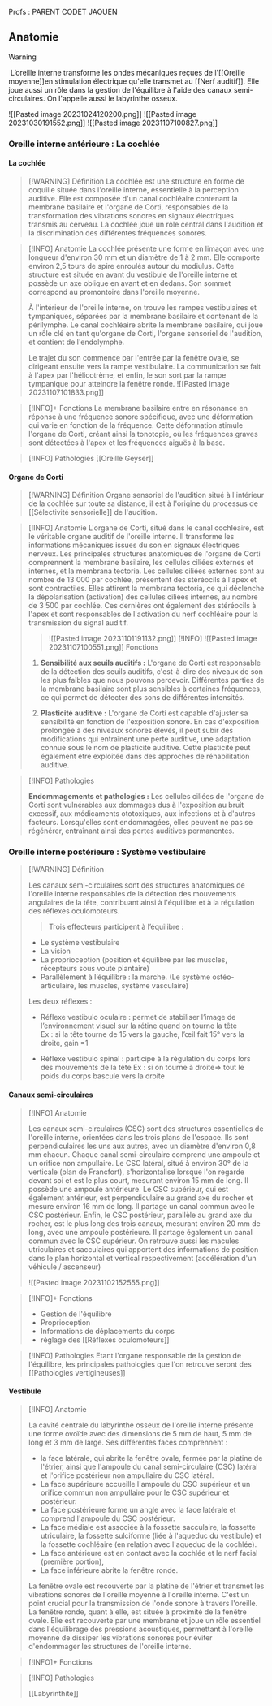 Profs : PARENT CODET JAOUEN

## Anatomie

>[!WARNING]
> L’oreille interne transforme les ondes mécaniques reçues de l'[[Oreille moyenne]]en stimulation électrique qu'elle transmet au [[Nerf auditif]]. Elle joue aussi un rôle dans la gestion de l'équilibre à l'aide des canaux semi-circulaires. On l'appelle aussi le labyrinthe osseux.

![[Pasted image 20231024120200.png]]
![[Pasted image 20231030191552.png]]
![[Pasted image 20231107100827.png]]
### Oreille interne antérieure : La cochlée

#### La cochlée 

>[!WARNING] Définition
>La cochlée est une structure en forme de coquille située dans l'oreille interne, essentielle à la perception auditive. Elle est composée d'un canal cochléaire contenant la membrane basilaire et l'organe de Corti, responsables de la transformation des vibrations sonores en signaux électriques transmis au cerveau. La cochlée joue un rôle central dans l'audition et la discrimination des différentes fréquences sonores.

>[!INFO] Anatomie
>La cochlée présente une forme en limaçon avec une longueur d'environ 30 mm et un diamètre de 1 à 2 mm. Elle comporte environ 2,5 tours de spire enroulés autour du modiulus. Cette structure est située en avant du vestibule de l'oreille interne et possède un axe oblique en avant et en dedans. Son sommet correspond au promontoire dans l'oreille moyenne.
>
>
>À l'intérieur de l'oreille interne, on trouve les rampes vestibulaires et tympaniques, séparées par la membrane basilaire et contenant de la périlymphe. Le canal cochléaire abrite la membrane basilaire, qui joue un rôle clé en tant qu'organe de Corti, l'organe sensoriel de l'audition, et contient de l'endolymphe.
>
>Le trajet du son commence par l'entrée par la fenêtre ovale, se dirigeant ensuite vers la rampe vestibulaire. La communication se fait à l'apex par l'hélicotrème, et enfin, le son sort par la rampe tympanique pour atteindre la fenêtre ronde. 
![[Pasted image 20231107101833.png]]


>[!INFO]+ Fonctions
>La membrane basilaire entre en résonance en réponse à une fréquence sonore spécifique, avec une déformation qui varie en fonction de la fréquence. Cette déformation stimule l'organe de Corti, créant ainsi la tonotopie, où les fréquences graves sont détectées à l'apex et les fréquences aiguës à la base.

>[!INFO] Pathologies
>[[Oreille Geyser]]

#### Organe de Corti

>[!WARNING] Définition
>Organe sensoriel de l'audition situé à l'intérieur de la cochlée sur toute sa distance, il est à l'origine du processus de [[Sélectivité sensorielle]] de l'audition.

>[!INFO] Anatomie
>L'organe de Corti, situé dans le canal cochléaire, est le véritable organe auditif de l'oreille interne. Il transforme les informations mécaniques issues du son en signaux électriques nerveux. Les principales structures anatomiques de l'organe de Corti comprennent la membrane basilaire, les cellules ciliées externes et internes, et la membrana tectoria. Les cellules ciliées externes sont au nombre de 13 000 par cochlée, présentent des stéréocils à l'apex et sont contractiles. Elles attirent la membrana tectoria, ce qui déclenche la dépolarisation (activation) des cellules ciliées internes, au nombre de 3 500 par cochlée. Ces dernières ont également des stéréocils à l'apex et sont responsables de l'activation du nerf cochléaire pour la transmission du signal auditif.
>>![[Pasted image 20231101191132.png]]
>[!INFO] 
>![[Pasted image 20231107100551.png]]
>Fonctions
>
>1. **Sensibilité aux seuils auditifs :** L'organe de Corti est responsable de la détection des seuils auditifs, c'est-à-dire des niveaux de son les plus faibles que nous pouvons percevoir. Différentes parties de la membrane basilaire sont plus sensibles à certaines fréquences, ce qui permet de détecter des sons de différentes intensités.
   > 
>2. **Plasticité auditive :** L'organe de Corti est capable d'ajuster sa sensibilité en fonction de l'exposition sonore. En cas d'exposition prolongée à des niveaux sonores élevés, il peut subir des modifications qui entraînent une perte auditive, une adaptation connue sous le nom de plasticité auditive. Cette plasticité peut également être exploitée dans des approches de réhabilitation auditive.
>


>[!INFO] Pathologies
>
>**Endommagements et pathologies :** Les cellules ciliées de l'organe de Corti sont vulnérables aux dommages dus à l'exposition au bruit excessif, aux médicaments ototoxiques, aux infections et à d'autres facteurs. Lorsqu'elles sont endommagées, elles peuvent ne pas se régénérer, entraînant ainsi des pertes auditives permanentes.


### Oreille interne postérieure : Système vestibulaire

>[!WARNING] Définition
>
>Les canaux semi-circulaires sont des structures anatomiques de l'oreille interne responsables de la détection des mouvements angulaires de la tête, contribuant ainsi à l'équilibre et à la régulation des réflexes oculomoteurs.
>
>>Trois effecteurs participent à l’équilibre : 
>- Le système vestibulaire   
>- La vision 
>- La proprioception (position et équilibre par les muscles, récepteurs sous voute plantaire)
>- Parallèlement à l’équilibre : la marche. (Le système ostéo-articulaire, les muscles, système vasculaire)
>  
>Les deux réflexes : 
>- Réflexe vestibulo oculaire : permet de stabiliser l’image de l’environnement visuel sur la rétine quand on tourne la tête   
>Ex : si la tête tourne de 15 vers la gauche, l’œil fait 15° vers la droite, gain =1
>
> - Réflexe vestibulo spinal : participe à la régulation du corps lors des mouvements de la tête
>Ex : si on tourne à droite=> tout le poids du corps bascule vers la droite

  


#### Canaux semi-circulaires 

>[!INFO] Anatomie
>
>  
>Les canaux semi-circulaires (CSC) sont des structures essentielles de l'oreille interne, orientées dans les trois plans de l'espace. Ils sont perpendiculaires les uns aux autres, avec un diamètre d'environ 0,8 mm chacun. Chaque canal semi-circulaire comprend une ampoule et un orifice non ampullaire. Le CSC latéral, situé à environ 30° de la verticale (plan de Francfort), s'horizontalise lorsque l'on regarde devant soi et est le plus court, mesurant environ 15 mm de long. Il possède une ampoule antérieure. Le CSC supérieur, qui est également antérieur, est perpendiculaire au grand axe du rocher et mesure environ 16 mm de long. Il partage un canal commun avec le CSC postérieur. Enfin, le CSC postérieur, parallèle au grand axe du rocher, est le plus long des trois canaux, mesurant environ 20 mm de long, avec une ampoule postérieure. Il partage également un canal commun avec le CSC supérieur. On retrouve aussi les macules utriculaires et sacculaires qui apportent des informations de position dans le plan horizontal et vertical respectivement (accélération d'un véhicule / ascenseur)
>
>![[Pasted image 20231102152555.png]]


>[!INFO]+ Fonctions
>- Gestion de l'équilibre
>- Proprioception
>- Informations de déplacements du corps
>- réglage des [[Réflexes oculomoteurs]] 

>[!INFO] Pathologies
>Etant l'organe responsable de la gestion de l'équilibre, les principales pathologies que l'on retrouve seront des [[Pathologies vertigineuses]] 
#### Vestibule

>[!INFO] Anatomie
>
>La cavité centrale du labyrinthe osseux de l'oreille interne présente une forme ovoïde avec des dimensions de 5 mm de haut, 5 mm de long et 3 mm de large.
>Ses différentes faces comprennent :
>- la face latérale, qui abrite la fenêtre ovale, fermée par la platine de l'étrier, ainsi que l'ampoule du canal semi-circulaire (CSC) latéral et l'orifice postérieur non ampullaire du CSC latéral.
>- La face supérieure accueille l'ampoule du CSC supérieur et un orifice commun non ampullaire pour le CSC supérieur et postérieur.
>- La face postérieure forme un angle avec la face latérale et comprend l'ampoule du CSC postérieur.
>- La face médiale est associée à la fossette sacculaire, la fossette utriculaire, la fossette sulciforme (liée à l'aqueduc du vestibule) et la fossette cochléaire (en relation avec l'aqueduc de la cochlée). 
>- La face antérieure est en contact avec la cochlée et le nerf facial (première portion), 
>- La face inférieure abrite la fenêtre ronde.
>
>La fenêtre ovale est recouverte par la platine de l'étrier et transmet les vibrations sonores de l'oreille moyenne à l'oreille interne. C'est un point crucial pour la transmission de l'onde sonore à travers l'oreille.
>La fenêtre ronde, quant à elle, est située à proximité de la fenêtre ovale. Elle est recouverte par une membrane et joue un rôle essentiel dans l'équilibrage des pressions acoustiques, permettant à l'oreille moyenne de dissiper les vibrations sonores pour éviter d'endommager les structures de l'oreille interne.

>[!INFO]+ Fonctions

>[!INFO] Pathologies
>
>[[Labyrinthite]]
>

